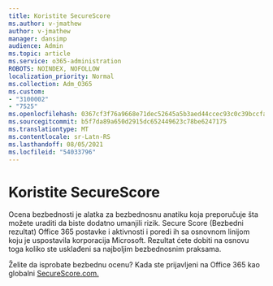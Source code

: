 ```yaml
---
title: Koristite SecureScore
ms.author: v-jmathew
author: v-jmathew
manager: dansimp
audience: Admin
ms.topic: article
ms.service: o365-administration
ROBOTS: NOINDEX, NOFOLLOW
localization_priority: Normal
ms.collection: Adm_O365
ms.custom:
- "3100002"
- "7525"
ms.openlocfilehash: 0367cf3f76a9668e71dec52645a5b3aed44ccec93c0c39bccfa883212009633b
ms.sourcegitcommit: b5f7da89a650d2915dc652449623c78be6247175
ms.translationtype: MT
ms.contentlocale: sr-Latn-RS
ms.lasthandoff: 08/05/2021
ms.locfileid: "54033796"
---
```

# <a name="use-securescore"></a>Koristite SecureScore

Ocena bezbednosti je alatka za bezbednosnu anatiku koja preporučuje šta možete uraditi da biste dodatno umanjili rizik. Secure Score (Bezbedni rezultat) Office 365 postavke i aktivnosti i poredi ih sa osnovnom linijom koju je uspostavila korporacija Microsoft. Rezultat ćete dobiti na osnovu toga koliko ste usklađeni sa najboljim bezbednosnim praksama.

Želite da isprobate bezbednu ocenu? Kada ste prijavljeni na Office 365 kao globalni [SecureScore.com.](https://securescore.office.com/)
